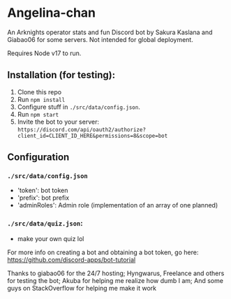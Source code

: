 # Angelina-chan

An Arknights operator stats and fun Discord bot by Sakura Kaslana and Giabao06 for some servers. Not intended for global deployment.


Requires Node v17 to run.

## Installation (for testing):
1. Clone this repo
2. Run `npm install`
3. Configure stuff in `./src/data/config.json`.
4. Run `npm start`
5. Invite the bot to your server: `https://discord.com/api/oauth2/authorize?client_id=CLIENT_ID_HERE&permissions=8&scope=bot`


## Configuration
 
### `./src/data/config.json`
- 'token': bot token
- 'prefix': bot prefix
- 'adminRoles': Admin role (implementation of an array of one planned)

### `./src/data/quiz.json`: 
- make your own quiz lol

For more info on creating a bot and obtaining a bot token, go here: https://github.com/discord-apps/bot-tutorial

Thanks to giabao06 for the 24/7 hosting; Hyngwarus, Freelance and others for testing the bot; Akuba for helping me realize how dumb I am; And some guys on StackOverflow for helping me make it work
